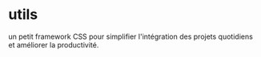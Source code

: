 # utils
un petit framework CSS pour simplifier l'intégration des projets quotidiens et améliorer la productivité.
